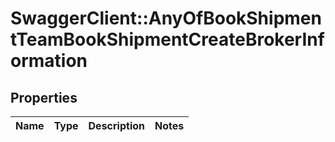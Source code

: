 # SwaggerClient::AnyOfBookShipmentTeamBookShipmentCreateBrokerInformation

## Properties
Name | Type | Description | Notes
------------ | ------------- | ------------- | -------------

